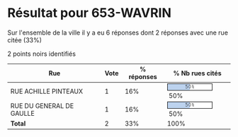 # Résultat pour 653-WAVRIN

Sur l'ensemble de la ville il y a eu 6 réponses dont 2 réponses avec une rue citée (33%)

2 points noirs identifiés

| Rue | Vote | % réponses | % Nb rues cités|
|-----|------|------------|----------------|
| RUE ACHILLE PINTEAUX | 1 | 16% | <img src="../../img/bar_50.gif" />&nbsp;50%|
| RUE DU GENERAL DE GAULLE | 1 | 16% | <img src="../../img/bar_50.gif" />&nbsp;50%|
| **Total** | 2 | 33% | 100%|
